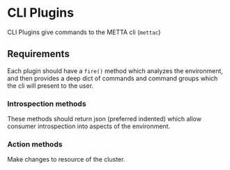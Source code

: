 # CLI Plugins

CLI Plugins give commands to the METTA cli (`mettac`)

## Requirements

Each plugin should have a `fire()` method which analyzes the environment, and
then provides a deep dict of commands and command groups which the cli will
present to the user.

### Introspection methods

These methods should return json (preferred indented) which allow consumer
introspection into aspects of the environment.

### Action methods

Make changes to resource of the cluster.
